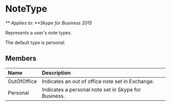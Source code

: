 
# NoteType


_** Applies to: **Skype for Business 2015_

Represents a user's note types. 
            

The default type is personal.
            
## Members



|**Name**|**Description**|
|:-----|:-----|
|OutOfOffice|Indicates an out of office note set in Exchange.|
|Personal|Indicates a personal note set in Skype for Business.|
